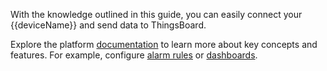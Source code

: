 With the knowledge outlined in this guide, you can easily connect your {{deviceName}} and send data to ThingsBoard.  
  
Explore the platform [documentation](/docs/{{docsPrefix}}) to learn more about key concepts and features. 
For example, configure [alarm rules](/docs/{{docsPrefix}}user-guide/device-profiles/#alarm-rules) or [dashboards](/docs/{{docsPrefix}}user-guide/dashboards/).